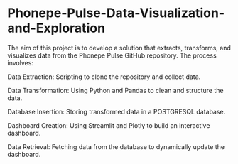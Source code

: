 # Phonepe-Pulse-Data-Visualization-and-Exploration

The aim of this project is to develop a solution that extracts, transforms, and visualizes data from the Phonepe Pulse GitHub repository. The process involves:

Data Extraction: Scripting to clone the repository and collect data.

Data Transformation: Using Python and Pandas to clean and structure the data.

Database Insertion: Storing transformed data in a POSTGRESQL database.

Dashboard Creation: Using Streamlit and Plotly to build an interactive dashboard.

Data Retrieval: Fetching data from the database to dynamically update the dashboard.

